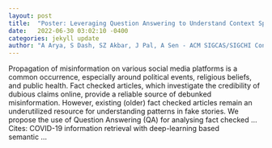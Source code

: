 ```yaml
---
layout: post
title:  "Poster: Leveraging Question Answering to Understand Context Specific Patterns in Fact Checked Articles in the Global South"
date:   2022-06-30 03:02:10 -0400
categories: jekyll update
author: "A Arya, S Dash, SZ Akbar, J Pal, A Sen - ACM SIGCAS/SIGCHI Conference on …, 2022"
---
```

Propagation of misinformation on various social media platforms is a common occurrence, especially around political events, religious beliefs, and public health. Fact checked articles, which investigate the credibility of dubious claims online, provide a reliable source of debunked misinformation. However, existing (older) fact checked articles remain an underutilized resource for understanding patterns in fake stories. We propose the use of Question Answering (QA) for analysing fact checked …
Cites: ‪COVID-19 information retrieval with deep-learning based semantic …‬  